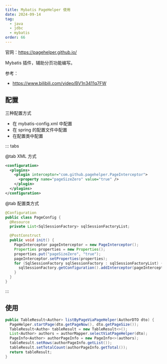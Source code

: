 ```yaml
---
title: Mybatis PageHelper 使用
date: 2024-09-14
tag:
  - java
  - jdbc
  - mybatis
order: 66
---
```


官网：https://pagehelper.github.io/

Mybatis 插件，辅助分页功能编写。

参考：

- <https://www.bilibili.com/video/BV1n3411q7FW>

## 配置

三种配置方式

- 在 mybatis-config.xml 中配置
- 在 spring 的配置文件中配置
- 在配置类中配置

::: tabs

@tab XML 方式

```xml title="mybatis-config.xml"
<configuration>
  <plugins>
    <plugin interceptor="com.github.pagehelper.PageInterceptor">
      <property name="pageSizeZero" value="true" />
    </plugin>
  </plugins>
</configuration>
```

@tab 配置类方式

```java
@Configuration
public class PageConfig {
  @Resource
  private List<SqlSessionFactory> sqlSessionFactoryList;

  @PostConstruct
  public void init() {
    PageInterceptor pageInterceptor = new PageInterceptor();
    Properties properties = new Properties();
    properties.put("pageSizeZero", "true");
    pageInterceptor.setProperties(properties);
    for (SqlSessionFactory sqlSessionFactory : sqlSessionFactoryList) {
      sqlSessionFactory.getConfiguration().addInterceptor(pageInterceptor);
    }
  }
}
```

:::

## 使用

```java
public TableResult<Author> listByPageViaPageHelper(AuthorDTO dto) {
  PageHelper.startPage(dto.getPageNow(), dto.getPageSize());
  TableResult<Autho> tableResult = new TableResult<>();
  List<Author> authors = authorMapper.selectViatPageHelper(dto);
  PageInfo<Author> authorPageInfo = new PageInfo<>(authors);
  tableResult.setRows(authorPageInfo.getList());
  tableResult.setTotalCount(authorPageInfo.getTotal());
  return tableResult;
}
```
